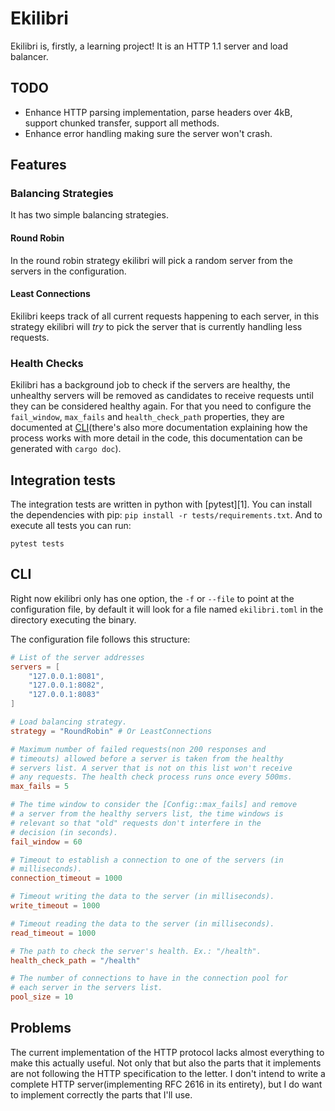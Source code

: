 # Ekilibri

Ekilibri is, firstly, a learning project! It is an HTTP 1.1 server and
load balancer.

## TODO

- Enhance HTTP parsing implementation, parse headers over 4kB, support
  chunked transfer, support all methods.
- Enhance error handling making sure the server won't crash.

## Features

### Balancing Strategies

It has two simple balancing strategies.

#### Round Robin

In the round robin strategy ekilibri will pick a random server from
the servers in the configuration.

#### Least Connections

Ekilibri keeps track of all current requests happening to each server,
in this strategy ekilibri will _try_ to pick the server that is
currently handling less requests.

### Health Checks

Ekilibri has a background job to check if the servers are healthy, the
unhealthy servers will be removed as candidates to receive requests
until they can be considered healthy again. For that you need to
configure the `fail_window`, `max_fails` and `health_check_path`
properties, they are documented at [CLI](#cli)(there's also more
documentation explaining how the process works with more detail in the
code, this documentation can be generated with `cargo doc`).

## Integration tests

The integration tests are written in python with [pytest][1]. You can
install the dependencies with pip: `pip install -r
tests/requirements.txt`. And to execute all tests you can run:

```shell
pytest tests
```

## CLI

Right now ekilibri only has one option, the `-f` or `--file` to point
at the configuration file, by default it will look for a file named
`ekilibri.toml` in the directory executing the binary.

The configuration file follows this structure:
```toml
# List of the server addresses
servers = [
    "127.0.0.1:8081",
    "127.0.0.1:8082",
    "127.0.0.1:8083"
]

# Load balancing strategy.
strategy = "RoundRobin" # Or LeastConnections

# Maximum number of failed requests(non 200 responses and
# timeouts) allowed before a server is taken from the healthy
# servers list. A server that is not on this list won't receive
# any requests. The health check process runs once every 500ms.
max_fails = 5

# The time window to consider the [Config::max_fails] and remove
# a server from the healthy servers list, the time windows is
# relevant so that "old" requests don't interfere in the
# decision (in seconds).
fail_window = 60

# Timeout to establish a connection to one of the servers (in
# milliseconds).
connection_timeout = 1000

# Timeout writing the data to the server (in milliseconds).
write_timeout = 1000

# Timeout reading the data to the server (in milliseconds).
read_timeout = 1000

# The path to check the server's health. Ex.: "/health".
health_check_path = "/health"

# The number of connections to have in the connection pool for
# each server in the servers list.
pool_size = 10
```

## Problems

The current implementation of the HTTP protocol lacks almost
everything to make this actually useful. Not only that but also the
parts that it implements are not following the HTTP specification to
the letter. I don't intend to write a complete HTTP
server(implementing RFC 2616 in its entirety), but I do want to
implement correctly the parts that I'll use.

